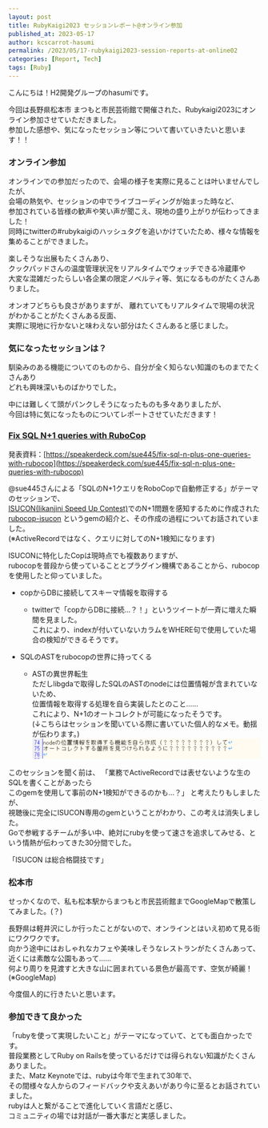 ```yaml
---
layout: post
title: RubyKaigi2023 セッションレポート@オンライン参加
published_at: 2023-05-17
author: kcscarrot-hasumi
permalink: /2023/05/17-rubykaigi2023-session-reports-at-online02
categories: [Report, Tech]
tags: [Ruby]
---
```

こんにちは！H2開発グループのhasumiです。

今回は長野県松本市 まつもと市民芸術館で開催された、Rubykaigi2023にオンライン参加させていただきました。<br>
参加した感想や、気になったセッション等について書いていきたいと思います！！

### オンライン参加

オンラインでの参加だったので、会場の様子を実際に見ることは叶いませんでしたが、<br>
会場の熱気や、セッションの中でライブコーディングが始まった時など、<br>
参加されている皆様の歓声や笑い声が聞こえ、現地の盛り上がりが伝わってきました！<br>
同時にtwitterの#rubykaigiのハッシュタグを追いかけていたため、様々な情報を集めることができました。<br>

楽しそうな出展もたくさんあり、<br>
クックパッドさんの温度管理状況をリアルタイムでウォッチできる冷蔵庫や<br>
大変な混雑だったらしい各企業の限定ノベルティ等、気になるものがたくさんありました。<br>

オンオフどちらも良さがありますが、
離れていてもリアルタイムで現場の状況がわかることがたくさんある反面、<br>
実際に現地に行かないと味わえない部分はたくさんあると感じました。

### 気になったセッションは？

馴染みのある機能についてのものから、自分が全く知らない知識のものまでたくさんあり<br>
どれも興味深いものばかりでした。

中には難しくて頭がパンクしそうになったものも多々ありましたが、<br>
今回は特に気になったものについてレポートさせていただきます！

### <u>Fix SQL N+1 queries with RuboCop</u>

発表資料：[https://speakerdeck.com/sue445/fix-sql-n-plus-one-queries-with-rubocop](https://speakerdeck.com/sue445/fix-sql-n-plus-one-queries-with-rubocop)

@sue445さんによる「SQLのN+1クエリをRoboCopで自動修正する」がテーマのセッションで、<br>
[ISUCON(Iikanjini Speed Up Contest)](https://isucon.net/)でのN+1問題を感知するために作成された<br>
[rubocop-isucon](https://github.com/sue445/rubocop-isucon) というgemの紹介と、その作成の過程についてお話されていました。<br>
(※ActiveRecordではなく、クエリに対してのN+1検知になります)

ISUCONに特化したCopは現時点でも複数ありますが、<br>
rubocopを普段から使っていることとプラグイン機構であることから、rubocopを使用したと仰っていました。


- copからDBに接続してスキーマ情報を取得する<br>
  - twitterで「copからDBに接続...？！」というツイートが一斉に増えた瞬間を見ました。<br>
    これにより、indexが付いていないカラムをWHERE句で使用していた場合の検知ができるそうです。

- SQLのASTをrubocopの世界に持ってくる
  - ASTの異世界転生<br>
    ただしlibgdaで取得したSQLのASTのnodeには位置情報が含まれていないため、<br>
    位置情報を取得する処理を自ら実装したとのこと......<br>
    これにより、N+1のオートコレクトが可能になったそうです。<br>
    (↓こちらはセッションを聞いている際に書いていた個人的なメモ。動揺が伝わります。)<br>
    ![image](/assets/images/rubocop_memo.png)

このセッションを聞く前は、
「業務でActiveRecordでは表せないような生のSQLを書くことがあったら<br>
このgemを使用して事前のN+1検知ができるのかも...？」
と考えたりもしましたが、<br>
視聴後に完全にISUCON専用のgemということがわかり、この考えは消失しました。<br>
Goで参戦するチームが多い中、絶対にrubyを使って速さを追求してみせる、という情熱が伝わってきた30分間でした。

「ISUCON は総合格闘技です」

### 松本市
せっかくなので、私も松本駅からまつもと市民芸術館までGoogleMapで散策してみました。(？)<br>

長野県は軽井沢にしか行ったことがないので、オンラインとはいえ初めて見る街にワクワクです。<br>
向かう途中にはおしゃれなカフェや美味しそうなレストランがたくさんあって、近くには素敵な公園もあって......<br>
何より周りを見渡すと大きな山に囲まれている景色が最高です、空気が綺麗！(※GoogleMap)<br>

今度個人的に行きたいと思います。

### 参加できて良かった

「rubyを使って実現したいこと」がテーマになっていて、とても面白かったです。<br>
普段業務としてRuby on Railsを使っているだけでは得られない知識がたくさんありました。<br>
また、Matz Keynoteでは、rubyは今年で生まれて30年で、<br>
その間様々な人からのフィードバックや支えあいがあり今に至るとお話されていました。<br>
rubyは人と繋がることで進化していく言語だと感じ、<br>
コミュニティの場では対話が一番大事だと実感しました。

